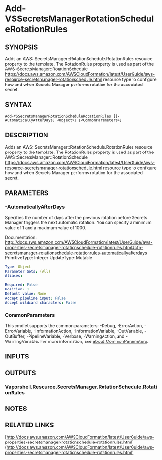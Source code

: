 # Add-VSSecretsManagerRotationScheduleRotationRules

## SYNOPSIS
Adds an AWS::SecretsManager::RotationSchedule.RotationRules resource property to the template.
The RotationRules property is used as part of the AWS::SecretsManager::RotationSchedule: https://docs.aws.amazon.com/AWSCloudFormation/latest/UserGuide/aws-resource-secretsmanager-rotationschedule.html resource type to configure how and when Secrets Manager performs rotation for the associated secret.

## SYNTAX

```
Add-VSSecretsManagerRotationScheduleRotationRules [[-AutomaticallyAfterDays] <Object>] [<CommonParameters>]
```

## DESCRIPTION
Adds an AWS::SecretsManager::RotationSchedule.RotationRules resource property to the template.
The RotationRules property is used as part of the AWS::SecretsManager::RotationSchedule: https://docs.aws.amazon.com/AWSCloudFormation/latest/UserGuide/aws-resource-secretsmanager-rotationschedule.html resource type to configure how and when Secrets Manager performs rotation for the associated secret.

## PARAMETERS

### -AutomaticallyAfterDays
Specifies the number of days after the previous rotation before Secrets Manager triggers the next automatic rotation.
You can specify a minimum value of 1 and a maximum value of 1000.

Documentation: http://docs.aws.amazon.com/AWSCloudFormation/latest/UserGuide/aws-properties-secretsmanager-rotationschedule-rotationrules.html#cfn-secretsmanager-rotationschedule-rotationrules-automaticallyafterdays
PrimitiveType: Integer
UpdateType: Mutable

```yaml
Type: Object
Parameter Sets: (All)
Aliases:

Required: False
Position: 1
Default value: None
Accept pipeline input: False
Accept wildcard characters: False
```

### CommonParameters
This cmdlet supports the common parameters: -Debug, -ErrorAction, -ErrorVariable, -InformationAction, -InformationVariable, -OutVariable, -OutBuffer, -PipelineVariable, -Verbose, -WarningAction, and -WarningVariable. For more information, see [about_CommonParameters](http://go.microsoft.com/fwlink/?LinkID=113216).

## INPUTS

## OUTPUTS

### Vaporshell.Resource.SecretsManager.RotationSchedule.RotationRules
## NOTES

## RELATED LINKS

[http://docs.aws.amazon.com/AWSCloudFormation/latest/UserGuide/aws-properties-secretsmanager-rotationschedule-rotationrules.html](http://docs.aws.amazon.com/AWSCloudFormation/latest/UserGuide/aws-properties-secretsmanager-rotationschedule-rotationrules.html)

